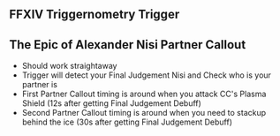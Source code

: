 ## FFXIV Triggernometry Trigger

## The Epic of Alexander Nisi Partner Callout
- Should work straightaway
- Trigger will detect your Final Judgement Nisi and Check who is your partner is
- First Partner Callout timing is around when you attack CC's Plasma Shield (12s after getting Final Judgement Debuff)
- Second Partner Callout timing is around when you need to stackup behind the ice (30s after getting Final Judgement Debuff)
